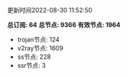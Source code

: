 更新时间2022-08-30 11:52:50

**总订阅: 64**
**总节点: 9366**
**有效节点: 1964**
- trojan节点: 124
- v2ray节点: 1609
- ss节点: 228
- ssr节点: 3
